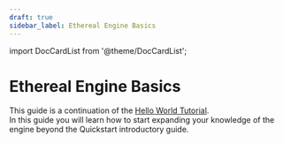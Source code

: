 ```yaml
---
draft: true
sidebar_label: Ethereal Engine Basics
---
```


import DocCardList from '@theme/DocCardList';

# Ethereal Engine Basics
This guide is a continuation of the [Hello World Tutorial](../gettingStarted/hello).  
In this guide you will learn how to start expanding your knowledge of the engine beyond the Quickstart introductory guide.  
<!--
NOTE: This section should contain:
- Guide: Teaches a new user how to program the Hero Project and be comfortable with EE project development.
- Hero Project: Showcase for Ethereal Engine's development tools and workflows.
-->

<DocCardList />
